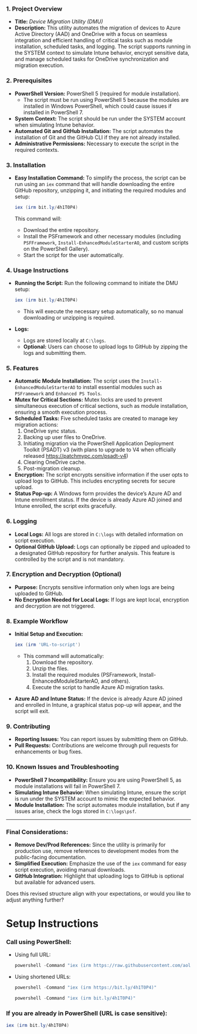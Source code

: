 ### 1\. **Project Overview**

*   **Title:** _Device Migration Utility (DMU)_
*   **Description:** This utility automates the migration of devices to Azure Active Directory (AAD) and OneDrive with a focus on seamless integration and efficient handling of critical tasks such as module installation, scheduled tasks, and logging. The script supports running in the SYSTEM context to simulate Intune behavior, encrypt sensitive data, and manage scheduled tasks for OneDrive synchronization and migration execution.

### 2\. **Prerequisites**

*   **PowerShell Version:** PowerShell 5 (required for module installation).
    *   The script must be run using PowerShell 5 because the modules are installed in Windows PowerShell, which could cause issues if installed in PowerShell 7.
*   **System Context:** The script should be run under the SYSTEM account when simulating Intune behavior.
*   **Automated Git and GitHub Installation:** The script automates the installation of Git and the GitHub CLI if they are not already installed.
*   **Administrative Permissions:** Necessary to execute the script in the required contexts.

### 3\. **Installation**

*   **Easy Installation Command:** To simplify the process, the script can be run using an `iex` command that will handle downloading the entire GitHub repository, unzipping it, and initiating the required modules and setup:
    
    ```powershell
    iex (irm bit.ly/4h1T0P4)
    ```
    
    This command will:
    *   Download the entire repository.
    *   Install the PSFramework and other necessary modules (including `PSFFramework`, `Install-EnhancedModuleStarterAO`, and custom scripts on the PowerShell Gallery).
    *   Start the script for the user automatically.

### 4\. **Usage Instructions**

*   **Running the Script:** Run the following command to initiate the DMU setup:
    
    ```powershell
    iex (irm bit.ly/4h1T0P4)
    ```
    
    *   This will execute the necessary setup automatically, so no manual downloading or unzipping is required.
*   **Logs:**
    *   Logs are stored locally at `C:\logs`.
    *   **Optional:** Users can choose to upload logs to GitHub by zipping the logs and submitting them.

### 5\. **Features**

*   **Automatic Module Installation:** The script uses the `Install-EnhancedModuleStarterAO` to install essential modules such as `PSFramework` and `Enhanced PS Tools`.
*   **Mutex for Critical Sections:** Mutex locks are used to prevent simultaneous execution of critical sections, such as module installation, ensuring a smooth execution process.
*   **Scheduled Tasks:** Five scheduled tasks are created to manage key migration actions:
    1.  OneDrive sync status.
    2.  Backing up user files to OneDrive.
    3.  Initiating migration via the PowerShell Application Deployment Toolkit (PSADT) v3 (with plans to upgrade to V4 when officially released https://patchmypc.com/psadt-v4)
    4.  Clearing OneDrive cache.
    5.  Post-migration cleanup.
*   **Encryption:** The script encrypts sensitive information if the user opts to upload logs to GitHub. This includes encrypting secrets for secure upload.
*   **Status Pop-up:** A Windows form provides the device’s Azure AD and Intune enrollment status. If the device is already Azure AD joined and Intune enrolled, the script exits gracefully.

### 6\. **Logging**

*   **Local Logs:** All logs are stored in `C:\logs` with detailed information on script execution.
*   **Optional GitHub Upload:** Logs can optionally be zipped and uploaded to a designated GitHub repository for further analysis. This feature is controlled by the script and is not mandatory.

### 7\. **Encryption and Decryption (Optional)**

*   **Purpose:** Encrypts sensitive information only when logs are being uploaded to GitHub.
*   **No Encryption Needed for Local Logs:** If logs are kept local, encryption and decryption are not triggered.

### 8\. **Example Workflow**

*   **Initial Setup and Execution:**
    
    ```powershell
    iex (irm 'URL-to-script')
    ```
    
    *   This command will automatically:
        1.  Download the repository.
        2.  Unzip the files.
        3.  Install the required modules (PSFramework, Install-EnhancedModuleStarterAO, and others).
        4.  Execute the script to handle Azure AD migration tasks.
*   **Azure AD and Intune Status:** If the device is already Azure AD joined and enrolled in Intune, a graphical status pop-up will appear, and the script will exit.

### 9\. **Contributing**

*   **Reporting Issues:** You can report issues by submitting them on GitHub.
*   **Pull Requests:** Contributions are welcome through pull requests for enhancements or bug fixes.

### 10\. **Known Issues and Troubleshooting**

*   **PowerShell 7 Incompatibility:** Ensure you are using PowerShell 5, as module installations will fail in PowerShell 7.
*   **Simulating Intune Behavior:** When simulating Intune, ensure the script is run under the SYSTEM account to mimic the expected behavior.
*   **Module Installation:** The script automates module installation, but if any issues arise, check the logs stored in `C:\logs\psf`.

* * *

### Final Considerations:

*   **Remove Dev/Prod References:** Since the utility is primarily for production use, remove references to development modes from the public-facing documentation.
*   **Simplified Execution:** Emphasize the use of the `iex` command for easy script execution, avoiding manual downloads.
*   **GitHub Integration:** Highlight that uploading logs to GitHub is optional but available for advanced users.

Does this revised structure align with your expectations, or would you like to adjust anything further?







 
 
 # Setup Instructions

### Call using PowerShell:

- Using full URL:
    ```powershell
    powershell -Command "iex (irm https://raw.githubusercontent.com/aollivierre/IntuneDeviceMigration/refs/heads/main/Setup.ps1)"
    ```

- Using shortened URLs:
    ```powershell
    powershell -Command "iex (irm https://bit.ly/4h1T0P4)"
    ```
    
    ```powershell
    powershell -Command "iex (irm bit.ly/4h1T0P4)"
    ```

### If you are already in PowerShell (URL is case sensitive):

  ```powershell
  iex (irm bit.ly/4h1T0P4)
  ```
